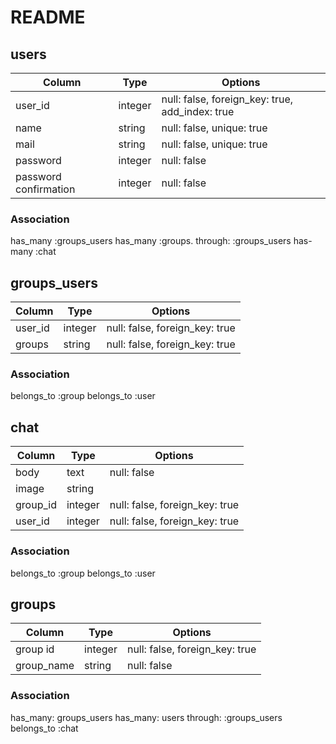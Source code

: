 # README

## users
|Column|Type|Options|
|------|----|-------|
|user_id|integer|null: false, foreign_key: true, add_index: true|
|name|string|null: false, unique: true|
|mail|string|null: false, unique: true|
|password|integer|null: false|
|password confirmation|integer|null: false|

### Association
has_many :groups_users
has_many :groups. through: :groups_users
has-many :chat

## groups_users
|Column|Type|Options|
|------|----|-------|
|user_id|integer|null: false, foreign_key: true|
|groups|string|null: false, foreign_key: true|

### Association
belongs_to :group
belongs_to :user

## chat
|Column|Type|Options|
|------|----|-------|
|body|text|null: false|
|image|string|
|group_id|integer|null: false, foreign_key: true|
|user_id|integer|null: false, foreign_key: true|

### Association
belongs_to :group
belongs_to :user

## groups
|Column|Type|Options|
|------|----|-------|
|group id|integer|null: false, foreign_key: true|
|group_name|string|null: false|

### Association
has_many: groups_users
has_many: users through: :groups_users
belongs_to :chat